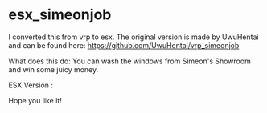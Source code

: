 # esx_simeonjob

I converted this from vrp to esx. The original version is made by UwuHentai and can be found here: https://github.com/UwuHentai/vrp_simeonjob

What does this do: You can wash the windows from Simeon's Showroom and win some juicy money.

ESX Version : 

Hope you like it!
